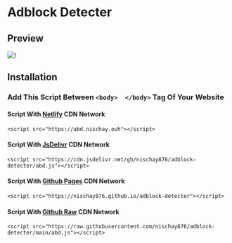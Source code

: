 # Adblock Detecter
## Preview
![!](https://i.imgur.com/zPU6g1Y.png)
## Installation
### Add This Script Between `<body>  </body>` Tag Of Your Website
#### Script With [Netlify](https://netlify.com) CDN Network
```
<script src="https://abd.nischay.ovh"></script>
```
#### Script With [JsDelivr](https://www.jsdelivr.com) CDN Network
```
<script src="https://cdn.jsdelivr.net/gh/nischay876/adblock-detecter/abd.js"></script>
```
#### Script With [Github Pages](https://pages.github.com) CDN Network
```
<script src="https://nischay876.github.io/adblock-detecter"></script>
```
#### Script With [Github Raw](https://github.com) CDN Network
```
<script src="https://raw.githubusercontent.com/nischay876/adblock-detecter/main/abd.js"></script>
```
